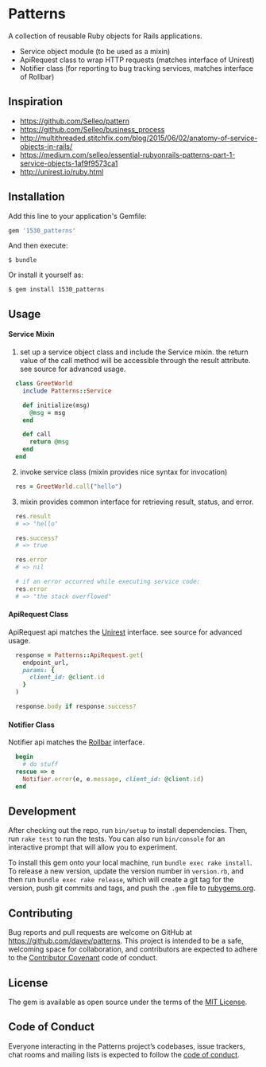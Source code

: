 # Patterns

A collection of reusable Ruby objects for Rails applications.
* Service object module (to be used as a mixin)
* ApiRequest class to wrap HTTP requests (matches interface of Unirest)
* Notifier class (for reporting to bug tracking services, matches interface of Rollbar)

## Inspiration

* https://github.com/Selleo/pattern
* https://github.com/Selleo/business_process
* http://multithreaded.stitchfix.com/blog/2015/06/02/anatomy-of-service-objects-in-rails/
* https://medium.com/selleo/essential-rubyonrails-patterns-part-1-service-objects-1af9f9573ca1
* http://unirest.io/ruby.html

## Installation

Add this line to your application's Gemfile:

```ruby
gem '1530_patterns'
```

And then execute:

    $ bundle

Or install it yourself as:

    $ gem install 1530_patterns

## Usage

#### Service Mixin
1. set up a service object class and include the Service mixin.  the return value of the call method will be accessible through the result attribute.  see source for advanced usage.

```ruby
  class GreetWorld
    include Patterns::Service

    def initialize(msg)
      @msg = msg
    end

    def call
      return @msg
    end
  end
```

2. invoke service class (mixin provides nice syntax for invocation)
```ruby
  res = GreetWorld.call("hello")
```

3. mixin provides common interface for retrieving result, status, and error.
```ruby
  res.result
  # => "hello"

  res.success?
  # => true

  res.error
  # => nil

  # if an error occurred while executing service code:
  res.error
  # => "the stack overflowed"
```

#### ApiRequest Class
ApiRequest api matches the [Unirest](http://unirest.io/ruby.html) interface.  see source for advanced usage.

```ruby
  response = Patterns::ApiRequest.get(
    endpoint_url,
    params: {
      client_id: @client.id
    }
  )

  response.body if response.success?
```

#### Notifier Class
Notifier api matches the [Rollbar](https://rollbar.com/docs/notifier/rollbar-gem/) interface.
```ruby
  begin
    # do stuff
  rescue => e
    Notifier.error(e, e.message, client_id: @client.id)
  end
```



## Development

After checking out the repo, run `bin/setup` to install dependencies. Then, run `rake test` to run the tests. You can also run `bin/console` for an interactive prompt that will allow you to experiment.

To install this gem onto your local machine, run `bundle exec rake install`. To release a new version, update the version number in `version.rb`, and then run `bundle exec rake release`, which will create a git tag for the version, push git commits and tags, and push the `.gem` file to [rubygems.org](https://rubygems.org).

## Contributing

Bug reports and pull requests are welcome on GitHub at https://github.com/davev/patterns. This project is intended to be a safe, welcoming space for collaboration, and contributors are expected to adhere to the [Contributor Covenant](http://contributor-covenant.org) code of conduct.

## License

The gem is available as open source under the terms of the [MIT License](https://opensource.org/licenses/MIT).

## Code of Conduct

Everyone interacting in the Patterns project’s codebases, issue trackers, chat rooms and mailing lists is expected to follow the [code of conduct](https://github.com/davev/patterns/blob/master/CODE_OF_CONDUCT.md).
